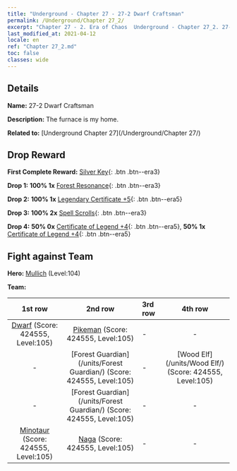 ```yaml
---
title: "Underground - Chapter 27 - 27-2 Dwarf Craftsman"
permalink: /Underground/Chapter 27_2/
excerpt: "Chapter 27 - 2. Era of Chaos  Underground - Chapter 27_2. 27-2 Dwarf Craftsman"
last_modified_at: 2021-04-12
locale: en
ref: "Chapter 27_2.md"
toc: false
classes: wide
---
```


## Details

 **Name:** 27-2 Dwarf Craftsman

 **Description:** The furnace is my home.

 **Related to:** [Underground Chapter 27](/Underground/Chapter 27/)

## Drop Reward

 **First Complete Reward:** [Silver Key](/Items/con_693/){: .btn .btn--era3}

 **Drop 1:** **100% 1x** [Forest Resonance](/Items/her_465/){: .btn .btn--era3}

 **Drop 2:** **100% 1x** [Legendary Certificate +5](/Items/mat_102/){: .btn .btn--era5}

 **Drop 3:** **100% 2x** [Spell Scrolls](/Items/con_694/){: .btn .btn--era3}

 **Drop 4:** **50% 0x** [Certificate of Legend +4](/Items/mat_95/){: .btn .btn--era5}, **50% 1x** [Certificate of Legend +4](/Items/mat_95/){: .btn .btn--era5}


## Fight against Team
 **Hero:** [Mullich](/heroes/Mullich/) (Level:104)

 **Team:**


  | 1st row | 2nd row | 3rd row | 4th row |
  |:----:|:----:|:----|:----:|
  | [Dwarf](/units/Dwarf/) (Score: 424555, Level:105)  | [Pikeman](/units/Pikeman/) (Score: 424555, Level:105)  | - | - |
  | - | [Forest Guardian](/units/Forest Guardian/) (Score: 424555, Level:105)  | - | [Wood Elf](/units/Wood Elf/) (Score: 424555, Level:105)  |
  | - | [Forest Guardian](/units/Forest Guardian/) (Score: 424555, Level:105)  | - | - |
  | [Minotaur](/units/Minotaur/) (Score: 424555, Level:105)  | [Naga](/units/Naga/) (Score: 424555, Level:105)  | - | - |


